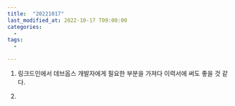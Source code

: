 ```yaml
---
title:  "20221017"
last_modified_at: 2022-10-17 T09:00:00
categories: 
  - 
tags: 
  - 

---
```


1. 링크드인에서 데브옵스 개발자에게 필요한 부분을 가져다
이력서에 써도 좋을 것 같다.

2. 